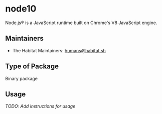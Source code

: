 # node10

Node.js® is a JavaScript runtime built on Chrome's V8 JavaScript engine.

## Maintainers

* The Habitat Maintainers: <humans@habitat.sh>

## Type of Package

Binary package

## Usage

*TODO: Add instructions for usage*
